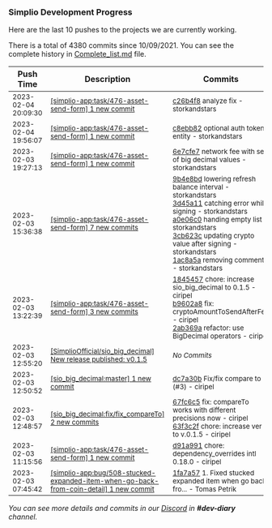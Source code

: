 
### Simplio Development Progress

Here are the last 10 pushes to the projects we are currently working.

There is a total of 4380 commits since 10/09/2021. You can see the complete history in
 [Complete_list.md](Complete_list.md) file.

| Push Time | Description | Commits |
| --- | --- | --- |
| <sub>2023-02-04 20:09:30</sub> | <sub>[[simplio-app:task/476\-asset\-send\-form] 1 new commit](https://github.com/SimplioOfficial/simplio-app/commit/c26b4f8c4c01f78ba2b9a9bebf7bba858c372d2c)</sub> | <sub>[c26b4f8](https://github.com/SimplioOfficial/simplio-app/commit/c26b4f8c4c01f78ba2b9a9bebf7bba858c372d2c) analyze fix - storkandstars</sub> |
| <sub>2023-02-04 19:56:07</sub> | <sub>[[simplio-app:task/476\-asset\-send\-form] 1 new commit](https://github.com/SimplioOfficial/simplio-app/commit/c8ebb8269bda9b9843e29790bdca1b74e09fceb1)</sub> | <sub>[c8ebb82](https://github.com/SimplioOfficial/simplio-app/commit/c8ebb8269bda9b9843e29790bdca1b74e09fceb1) optional auth token entity - storkandstars</sub> |
| <sub>2023-02-03 19:27:13</sub> | <sub>[[simplio-app:task/476\-asset\-send\-form] 1 new commit](https://github.com/SimplioOfficial/simplio-app/commit/6e7cfe726ac1682084c35e065161e98e6a798936)</sub> | <sub>[6e7cfe7](https://github.com/SimplioOfficial/simplio-app/commit/6e7cfe726ac1682084c35e065161e98e6a798936) network fee with set of big decimal values - storkandstars</sub> |
| <sub>2023-02-03 15:36:38</sub> | <sub>[[simplio-app:task/476\-asset\-send\-form] 7 new commits](https://github.com/SimplioOfficial/simplio-app/compare/2ab369a1d9c2...e2feaee948ea)</sub> | <sub>[9b4e8bd](https://github.com/SimplioOfficial/simplio-app/commit/9b4e8bd2947848cd3673d0868d7b497ca30af4ce) lowering refresh balance interval - storkandstars<br>[3d45a11](https://github.com/SimplioOfficial/simplio-app/commit/3d45a1192072ac74e33f6ec25055b9e522ffaeb1) catching error while signing - storkandstars<br>[a0e06c0](https://github.com/SimplioOfficial/simplio-app/commit/a0e06c0e492f404640a4e3e4b4d182707e21ed89) handing empty list - storkandstars<br>[3cb623c](https://github.com/SimplioOfficial/simplio-app/commit/3cb623c4d67ae0f949139e410aa79d3d6a28320f) updating crypto value after signing - storkandstars<br>[1ac8a5a](https://github.com/SimplioOfficial/simplio-app/commit/1ac8a5ae7812212b3876f96381d847d5631bb3b5) removing comments - storkandstars</sub> |
| <sub>2023-02-03 13:22:39</sub> | <sub>[[simplio-app:task/476\-asset\-send\-form] 3 new commits](https://github.com/SimplioOfficial/simplio-app/compare/d91a99129d2c...2ab369a1d9c2)</sub> | <sub>[1845457](https://github.com/SimplioOfficial/simplio-app/commit/1845457a7808519a02ab02d8df67f143c06de818) chore: increase sio_big_decimal to 0.1.5 - ciripel<br>[b9602a8](https://github.com/SimplioOfficial/simplio-app/commit/b9602a864b8f8deed814f0f430d0804c44c14385) fix: cryptoAmountToSendAfterFee - ciripel<br>[2ab369a](https://github.com/SimplioOfficial/simplio-app/commit/2ab369a1d9c23c39bcd18e895ece3f620ee40eb4) refactor: use BigDecimal operators - ciripel</sub> |
| <sub>2023-02-03 12:55:20</sub> | <sub>[[SimplioOfficial/sio_big_decimal] New release published: v0\.1\.5](https://github.com/SimplioOfficial/sio_big_decimal/releases/tag/v0.1.5)</sub> | <sub>_No Commits_</sub> |
| <sub>2023-02-03 12:50:52</sub> | <sub>[[sio_big_decimal:master] 1 new commit](https://github.com/SimplioOfficial/sio_big_decimal/commit/dc7a30b17f5199fafac68a6779ea14716d97e2a8)</sub> | <sub>[dc7a30b](https://github.com/SimplioOfficial/sio_big_decimal/commit/dc7a30b17f5199fafac68a6779ea14716d97e2a8) Fix/fix compare to (#3) - ciripel</sub> |
| <sub>2023-02-03 12:48:57</sub> | <sub>[[sio_big_decimal:fix/fix\_compareTo] 2 new commits](https://github.com/SimplioOfficial/sio_big_decimal/compare/076d72632abd...63f3c2f71f19)</sub> | <sub>[67fc6c5](https://github.com/SimplioOfficial/sio_big_decimal/commit/67fc6c57f14b02cc3301e25dc28bbe2fac0cbf69) fix: compareTo works with different precisions now - ciripel<br>[63f3c2f](https://github.com/SimplioOfficial/sio_big_decimal/commit/63f3c2f71f19b710ce2f17fbfc31c6769676a101) chore: increase ver to v.0.1.5 - ciripel</sub> |
| <sub>2023-02-03 11:15:56</sub> | <sub>[[simplio-app:task/476\-asset\-send\-form] 1 new commit](https://github.com/SimplioOfficial/simplio-app/commit/d91a99129d2cf89c71552898cf4c7e6f04243f78)</sub> | <sub>[d91a991](https://github.com/SimplioOfficial/simplio-app/commit/d91a99129d2cf89c71552898cf4c7e6f04243f78) chore: dependency_overrides intl 0.18.0 - ciripel</sub> |
| <sub>2023-02-03 07:45:42</sub> | <sub>[[simplio-app:bug/508\-stucked\-expanded\-item\-when\-go\-back\-from\-coin\-detail] 1 new commit](https://github.com/SimplioOfficial/simplio-app/commit/1fa7a57df055cb4bfc04780f4190f8f754a7fa07)</sub> | <sub>[1fa7a57](https://github.com/SimplioOfficial/simplio-app/commit/1fa7a57df055cb4bfc04780f4190f8f754a7fa07) 1. Fixed stucked expanded item when go back fro... - Tomas Petrik</sub> |

_You can see more details and commits in our [Discord](https://discord.gg/aKhjuwZmdP) in **#dev-diary** channel._
